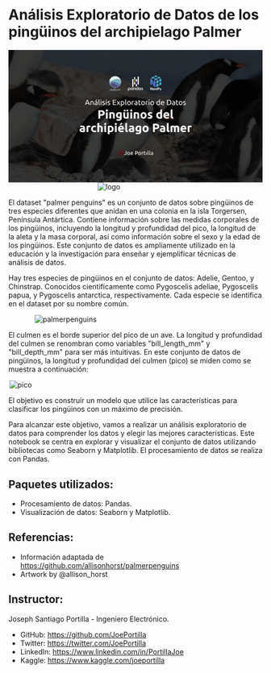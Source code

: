 # Análisis Exploratorio de Datos de los pingüinos del archipielago Palmer
<img src="https://raw.githubusercontent.com/JoePortilla/PalmerPenguins-EDA/main/img/penguins_eda_cover.webp" width="800" alt="logo" style="display:block;margin:auto;">

<img src="https://raw.githubusercontent.com/allisonhorst/palmerpenguins/main/man/figures/logo.png" width="150" alt="logo" style="display:block;margin:auto;">

El dataset "palmer penguins" es un conjunto de datos sobre pingüinos de tres especies diferentes que anidan en una colonia en la isla Torgersen, Península Antártica. Contiene información sobre las medidas corporales de los pingüinos, incluyendo la longitud y profundidad del pico, la longitud de la aleta y la masa corporal, así como información sobre el sexo y la edad de los pingüinos. Este conjunto de datos es ampliamente utilizado en la educación y la investigación para enseñar y ejemplificar técnicas de análisis de datos.

Hay tres especies de pingüinos en el conjunto de datos: Adelie, Gentoo, y Chinstrap. Conocidos cientificamente como Pygoscelis adeliae, Pygoscelis papua, y Pygoscelis antarctica, respectivamente. Cada especie se identifica en el dataset por su nombre común.

<img src="https://allisonhorst.github.io/palmerpenguins/reference/figures/lter_penguins.png" width="400" alt="palmerpenguins" style="display:block;margin:auto;">

El culmen es el borde superior del pico de un ave. La longitud y profundidad del culmen se renombran como variables "bill_length_mm" y "bill_depth_mm" para ser más intuitivas. En este conjunto de datos de pingüinos, la longitud y profundidad del culmen (pico) se miden como se muestra a continuación:

<img src="https://raw.githubusercontent.com/allisonhorst/palmerpenguins/main/man/figures/culmen_depth.png" width="500" alt="pico" style="display:block;margin:auto;">

El objetivo es construir un modelo que utilice las características para clasificar los pingüinos con un máximo de precisión.

Para alcanzar este objetivo, vamos a realizar un análisis exploratorio de datos para comprender los datos y elegir las mejores características. Este notebook se centra en explorar y visualizar el conjunto de datos utilizando bibliotecas como Seaborn y Matplotlib. El procesamiento de datos se realiza con Pandas.

## Paquetes utilizados:
- Procesamiento de datos: Pandas.
- Visualización de datos: Seaborn y Matplotlib.

## Referencias:
- Información adaptada de https://github.com/allisonhorst/palmerpenguins
- Artwork by @allison_horst

## Instructor:
Joseph Santiago Portilla - Ingeniero Electrónico.
- GitHub: https://github.com/JoePortilla
- Twitter: https://twitter.com/JoePortilla
- LinkedIn: https://www.linkedin.com/in/PortillaJoe
- Kaggle: https://www.kaggle.com/joeportilla
